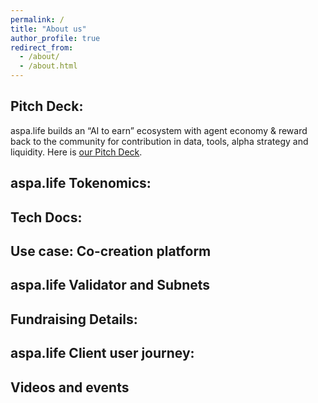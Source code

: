 ```yaml
---
permalink: /
title: "About us"
author_profile: true
redirect_from: 
  - /about/
  - /about.html
---                                                                                    
```

## Pitch Deck:
aspa.life builds an “AI to earn” ecosystem with agent economy & reward back to the community for contribution in data, tools, alpha strategy and liquidity. Here is [our Pitch Deck](https://docsend.com/view/vq4ymdpy8ctpnr5i).

## aspa.life Tokenomics:

## Tech Docs:

## Use case: Co-creation platform

## aspa.life Validator and Subnets

## Fundraising Details:

## aspa.life Client user journey:

## Videos and events
